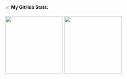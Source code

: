 
📈 **My GitHub Stats:**

<p>
  <img height="180em" src="https://github-readme-stats.vercel.app/api?username=geofflangenderfer&show_icons=true&hide_border=true&&count_private=true&include_all_commits=true" />
  <img height="180em" src="https://github-readme-stats.vercel.app/api/top-langs/?username=geofflangenderfer&exclude_repo=KNN-Image-Classification&show_icons=true&hide_border=true&layout=compact&langs_count=8"/>
</p>

